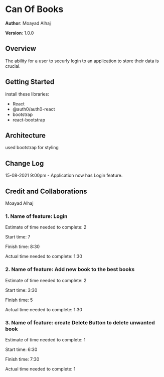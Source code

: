 # Can Of Books

**Author**: Moayad Alhaj

**Version**: 1.0.0

## Overview

The ability for a user to securly login to an application to store their data is crucial.

## Getting Started

install these libraries:

- React
- @auth0/auth0-react
- bootstrap
- react-bootstrap

## Architecture

used bootstrap for styling

## Change Log

15-08-2021 9:00pm - Application now has Login feature.

## Credit and Collaborations

Moayad Alhaj

### 1. Name of feature: Login

Estimate of time needed to complete: 2

Start time: 7

Finish time: 8:30

Actual time needed to complete: 1:30

### 2. Name of feature: Add new book to the best books

Estimate of time needed to complete: 2

Start time: 3:30

Finish time: 5

Actual time needed to complete: 1:30

### 3. Name of feature: create Delete Button to delete unwanted book

Estimate of time needed to complete: 1

Start time: 6:30

Finish time: 7:30

Actual time needed to complete: 1
